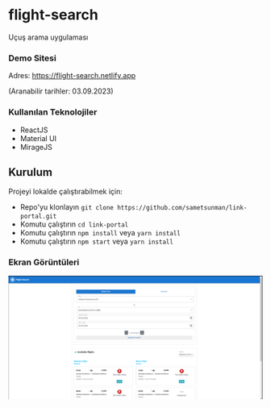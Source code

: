 # flight-search

Uçuş arama uygulaması

### Demo Sitesi
 Adres: https://flight-search.netlify.app
 
 (Aranabilir tarihler: 03.09.2023)

### Kullanılan Teknolojiler

- ReactJS
- Material UI
- MirageJS


## Kurulum

Projeyi lokalde çalıştırabilmek için: 

* Repo'yu klonlayın `git clone https://github.com/sametsunman/link-portal.git`
* Komutu çalıştırın `cd link-portal`
* Komutu çalıştırın `npm install` veya `yarn install`
* Komutu çalıştırın `npm start` veya `yarn install` 


### Ekran Görüntüleri

<div align="center">
  <img width="600" src="/screenshot.png">
</div>
